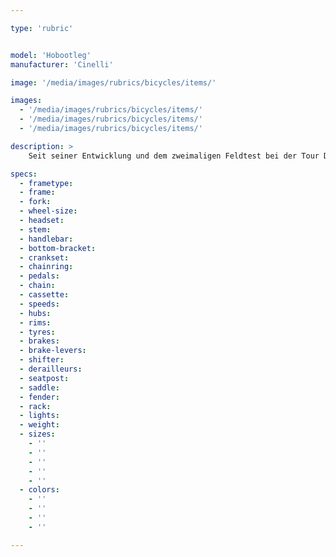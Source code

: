 ```yaml
---

type: 'rubric'


model: 'Hobootleg'
manufacturer: 'Cinelli'

image: '/media/images/rubrics/bicycles/items/'

images:
  - '/media/images/rubrics/bicycles/items/'
  - '/media/images/rubrics/bicycles/items/'
  - '/media/images/rubrics/bicycles/items/'

description: >
    Seit seiner Entwicklung und dem zweimaligen Feldtest bei der Tour D' Afrique 2012 un 2013 hat das Hobootleg einige Guniness-Weltrekorde gesammelt. So wurde das Hobootleg über die 7 höchsten Bergässe der Welt bewegt und hat auf über 1.000.000 km einiges an Abenteuer-Erfahrung gesammelt.

specs:
  - frametype:
  - frame:
  - fork:
  - wheel-size:
  - headset:
  - stem:
  - handlebar:
  - bottom-bracket:
  - crankset:
  - chainring:
  - pedals:
  - chain:
  - cassette:
  - speeds:
  - hubs:
  - rims:
  - tyres:
  - brakes:
  - brake-levers:
  - shifter: 
  - derailleurs:
  - seatpost:
  - saddle:
  - fender:
  - rack:
  - lights:
  - weight:
  - sizes:
    - ''
    - ''
    - ''
    - ''
    - ''
  - colors:
    - ''
    - ''
    - ''
    - ''

---
```


